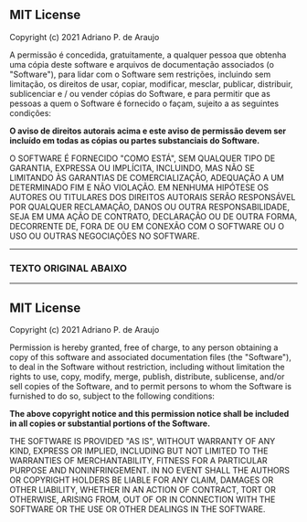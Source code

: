 ## MIT License

Copyright (c) 2021 Adriano P. de Araujo

A permissão é concedida, gratuitamente, a qualquer pessoa que obtenha
uma cópia deste software e arquivos de documentação associados (o
"Software"), para lidar com o Software sem restrições, incluindo
sem limitação, os direitos de usar, copiar, modificar, mesclar, publicar,
distribuir, sublicenciar e / ou vender cópias do Software, e para
permitir que as pessoas a quem o Software é fornecido o façam, sujeito a
as seguintes condições:

**O aviso de direitos autorais acima e este aviso de permissão devem ser
incluído em todas as cópias ou partes substanciais do Software.**

O SOFTWARE É FORNECIDO "COMO ESTÁ", SEM QUALQUER TIPO DE GARANTIA,
EXPRESSA OU IMPLÍCITA, INCLUINDO, MAS NÃO SE LIMITANDO ÀS GARANTIAS DE
COMERCIALIZAÇÃO, ADEQUAÇÃO A UM DETERMINADO FIM E
NÃO VIOLAÇÃO. EM NENHUMA HIPÓTESE OS AUTORES OU TITULARES DOS DIREITOS AUTORAIS SERÃO
RESPONSÁVEL POR QUALQUER RECLAMAÇÃO, DANOS OU OUTRA RESPONSABILIDADE, SEJA EM UMA AÇÃO
DE CONTRATO, DECLARAÇÃO OU DE OUTRA FORMA, DECORRENTE DE, FORA DE OU EM CONEXÃO
COM O SOFTWARE OU O USO OU OUTRAS NEGOCIAÇÕES NO SOFTWARE.

<hr/>

### TEXTO ORIGINAL ABAIXO

<hr/>


## MIT License

Copyright (c) 2021 Adriano P. de Araujo

Permission is hereby granted, free of charge, to any person obtaining a copy
of this software and associated documentation files (the "Software"), to deal
in the Software without restriction, including without limitation the rights
to use, copy, modify, merge, publish, distribute, sublicense, and/or sell
copies of the Software, and to permit persons to whom the Software is
furnished to do so, subject to the following conditions:

**The above copyright notice and this permission notice shall be included in all
copies or substantial portions of the Software.**

THE SOFTWARE IS PROVIDED "AS IS", WITHOUT WARRANTY OF ANY KIND, EXPRESS OR
IMPLIED, INCLUDING BUT NOT LIMITED TO THE WARRANTIES OF MERCHANTABILITY,
FITNESS FOR A PARTICULAR PURPOSE AND NONINFRINGEMENT. IN NO EVENT SHALL THE
AUTHORS OR COPYRIGHT HOLDERS BE LIABLE FOR ANY CLAIM, DAMAGES OR OTHER
LIABILITY, WHETHER IN AN ACTION OF CONTRACT, TORT OR OTHERWISE, ARISING FROM,
OUT OF OR IN CONNECTION WITH THE SOFTWARE OR THE USE OR OTHER DEALINGS IN THE
SOFTWARE.


